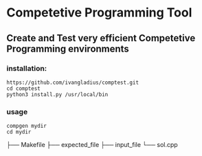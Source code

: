 
# Competetive Programming Tool
## Create and Test very efficient Competetive Programming environments 
### installation: 
```
https://github.com/ivangladius/comptest.git
cd comptest
python3 install.py /usr/local/bin
```
### usage 
```
compgen mydir
cd mydir
```
├── Makefile
├── expected_file
├── input_file
└── sol.cpp
